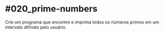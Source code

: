 # #020_prime-numbers

Crie um programa que encontre e imprima todos os números primos em um intervalo difinido pelo usuário.
